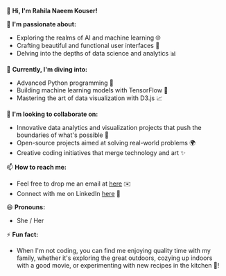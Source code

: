 👋 **Hi, I'm Rahila Naeem Kouser!**

👀 **I'm passionate about:** 
- Exploring the realms of AI and machine learning 🌐
- Crafting beautiful and functional user interfaces 🎨
- Delving into the depths of data science and analytics 📊

🌱 **Currently, I'm diving into:** 
- Advanced Python programming 🐍
- Building machine learning models with TensorFlow 🤖
- Mastering the art of data visualization with D3.js 📈

💞️ **I'm looking to collaborate on:** 
- Innovative data analytics and visualization projects that push the boundaries of what's possible 🚀
- Open-source projects aimed at solving real-world problems 🌍
- Creative coding initiatives that merge technology and art ✨

📫 **How to reach me:** 
- Feel free to drop me an email at [here](rahila.naeem2@gmail.com) ✉️
- Connect with me on LinkedIn [here](www.linkedin.com/in/rn-kouser-63a881249) 🔗

😄 **Pronouns:** 
- She / Her

⚡ **Fun fact:** 
- When I'm not coding, you can find me enjoying quality time with my family, whether it's exploring the great outdoors, cozying up indoors with a good movie, or experimenting with new recipes in the kitchen 🍳!

